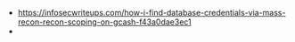 - <https://infosecwriteups.com/how-i-find-database-credentials-via-mass-recon-recon-scoping-on-gcash-f43a0dae3ec1>
- 